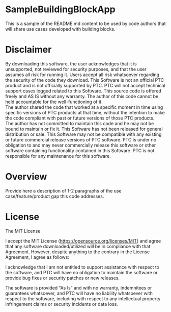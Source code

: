 # SampleBuildingBlockApp

This is a sample of the README.md content to be used by code authors that will share use cases developed with building blocks. 

# Disclaimer
By downloading this software, the user acknowledges that it is unsupported, not reviewed for security purposes, and that the user assumes all risk for running it.
Users accept all risk whatsoever regarding the security of the code they download.
This Software is not an official PTC product and is not officially supported by PTC.
PTC will not accept technical support cases logged related to this Software.
This source code is offered freely and AS IS without any warranty. 
The author of this code cannot be held accountable for the well-functioning of it.  
The author shared the code that worked at a specific moment in time using specific versions of PTC products at that time, without the intention to make the code compliant with past or future versions of those PTC products.  
The author has not committed to maintain this code and he may not be bound to maintain or fix it.
This Software has not been released for general distribution or sale.
This Software may not be compatible with any existing or future commercial release versions of PTC software.
PTC is under no obligation to and may never commercially release this software or other software containing functionality contained in this Software.
PTC is not responsible for any maintenance for this software.

# Overview
Provide here a description of 1-2 paragraphs of the use case/feature/product gap this code addresses.     

# License
The MIT License

I accept the MIT License (https://opensource.org/licenses/MIT) and agree that any software downloaded/utilized will be in compliance with that Agreement. However, despite anything to the contrary in the License Agreement, I agree as follows:

I acknowledge that I am not entitled to support assistance with respect to the software, and PTC will have no obligation to maintain the software or provide bug fixes or security patches or new releases.

The software is provided “As Is” and with no warranty, indemnitees or guarantees whatsoever, and PTC will have no liability whatsoever with respect to the software, including with respect to any intellectual property infringement claims or security incidents or data loss.
